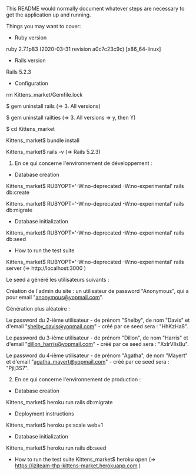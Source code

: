 This README would normally document whatever steps are necessary to get the
application up and running.

Things you may want to cover:

* Ruby version

ruby 2.7.1p83 (2020-03-31 revision a0c7c23c9c) [x86_64-linux]

* Rails version

Rails 5.2.3

* Configuration

rm Kittens_market/Gemfile.lock

$ gem uninstall rails
(=> 3. All versions)

$ gem uninstall railties
(=> 3. All versions => y, then Y)

$ cd Kittens_market

Kittens_market$ bundle install

Kittens_market$ rails -v
(=> Rails 5.2.3)

1. En ce qui concerne l'environnement de développement :

* Database creation

Kittens_market$ RUBYOPT='-W:no-deprecated -W:no-experimental' rails db:create

Kittens_market$ RUBYOPT='-W:no-deprecated -W:no-experimental' rails db:migrate

* Database initialization

Kittens_market$ RUBYOPT='-W:no-deprecated -W:no-experimental' rails db:seed

* How to run the test suite

Kittens_market$ RUBYOPT='-W:no-deprecated -W:no-experimental' rails server (=> http://localhost:3000 )

Le seed a généré les utilisateurs suivants :

Création de l'admin du site : un utilisateur de password "Anonymous", qui a pour email "anonymous@yopmail.com".

Génération plus aléatoire :

Le password du 2-ième utilisateur - de prénom "Shelby", de nom "Davis" et d'email "shelby_davis@yopmail.com" - créé par ce seed sera : "HhKzHa8".

Le password du 3-ième utilisateur - de prénom "Dillon", de nom "Harris" et d'email "dillon_harris@yopmail.com" - créé par ce seed sera : "XxIrVlIsBu".

Le password du 4-ième utilisateur - de prénom "Agatha", de nom "Mayert" et d'email "agatha_mayert@yopmail.com" - créé par ce seed sera : "PjIj3S7".


2. En ce qui concerne l'environnement de production :

* Database creation

Kittens_market$ heroku run rails db:migrate

* Deployment instructions

Kittens_market$ heroku ps:scale web=1

* Database initialization

Kittens_market$ heroku run rails db:seed

* How to run the test suite
Kittens_market$ heroku open (=> https://iziteam-thp-kittens-market.herokuapp.com )
